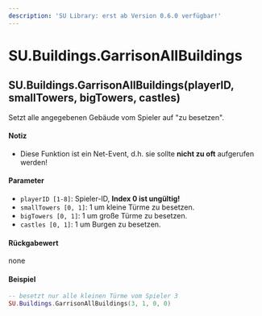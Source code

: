 ```yaml
---
description: 'SU Library: erst ab Version 0.6.0 verfügbar!'
---
```


# SU.Buildings.GarrisonAllBuildings

## SU.Buildings.GarrisonAllBuildings(playerID, smallTowers, bigTowers, castles)

Setzt alle angegebenen Gebäude vom Spieler auf "zu besetzen".

#### Notiz

* Diese Funktion ist ein Net-Event, d.h. sie sollte **nicht zu oft** aufgerufen werden!

#### Parameter

* `playerID [1-8]`: Spieler-ID, **Index 0 ist ungültig!**
* `smallTowers [0, 1]`: 1 um kleine Türme zu besetzen.
* `bigTowers [0, 1]`: 1 um große Türme zu besetzen.
* `castles [0, 1]`: 1 um Burgen zu besetzen.

#### Rückgabewert

none

#### Beispiel

```lua
-- besetzt nur alle kleinen Türme vom Spieler 3
SU.Buildings.GarrisonAllBuildings(3, 1, 0, 0)
```
